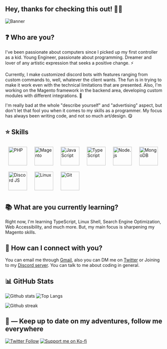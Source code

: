 ## Hey, thanks for checking this out! 🤘🏽

![Banner](https://blog.bit.ai/wp-content/uploads/2018/09/How-to-Embed-GitHub-Gists-in-Your-Documents-Blog-Banner.png)

## ❓ Who are you?

I've been passionate about computers since I picked up my first controller as a kid. Young Engineer, passionate about programming. Dreamer and lover of any artistic expression that seeks a positive change. ⚡

Currently, I make customized discord bots with features ranging from custom commands to, well, whatever the client wants. The fun is in trying to make it work even with the technical limitations that are presented. Also, I'm working on the Magento framework in the backend area, developing custom modules with different integrations. 🤯

I'm really bad at the whole "describe yourself" and "advertising" aspect, but don't let that fool you when it comes to my skills as a programmer. My focus has always been writing code, and not so much art/design. 😋

## :star: Skills

<div align="">  
<img style="margin: 10px" src="https://cdn.jsdelivr.net/gh/devicons/devicon/icons/php/php-original.svg" alt="PHP" height="60" />
<img style="margin: 10px" src="https://cdn.jsdelivr.net/gh/devicons/devicon/icons/magento/magento-original.svg" alt="Magento" height="60" />
<img style="margin: 10px" src="https://cdn.jsdelivr.net/gh/devicons/devicon/icons/javascript/javascript-original.svg" alt="JavaScript" height="60" />
<img style="margin: 10px" src="https://cdn.jsdelivr.net/gh/devicons/devicon/icons/typescript/typescript-original.svg" alt="TypeScript" height="60" />
<img style="margin: 10px" src="https://cdn.jsdelivr.net/gh/devicons/devicon/icons/nodejs/nodejs-original.svg" alt="Node.js" height="60" />
<img style="margin: 10px" src="https://cdn.jsdelivr.net/gh/devicons/devicon/icons/mongodb/mongodb-original.svg" alt="MongoDB" height="60" />
<img style="margin: 10px" src="https://cdn.jsdelivr.net/gh/devicons/devicon/icons/discordjs/discordjs-original.svg" alt="Discord JS" height="60" />
<img style="margin: 10px" src="https://cdn.jsdelivr.net/gh/devicons/devicon/icons/linux/linux-original.svg" alt="Linux" height="60" />  
<img style="margin: 10px" src="https://cdn.jsdelivr.net/gh/devicons/devicon/icons/git/git-original.svg" alt="Git" height="60" />  
</div>  

## :books: What are you currently learning?

Right now, I'm learning TypeScript, Linux Shell, Search Engine Optimization, Web Accessibility, and much more. But, my main focus is sharpening my Magento skills.

## :eyes: How can I connect with you?

You can email me through <a href="mailto:leoner@biglions.net">Gmail</a>, also you can DM me on [Twitter](https://twitter.com/soyleoner_) or Joining to my [Discord server](https://discord.gg/uJguFNpkWU). You can talk to me about coding in general.

## :bar_chart: GitHub Stats

![Github stats](https://github-readme-stats.vercel.app/api?username=Mr-Leonerrr&show_icons=true&hide=prs,issues&custom_title=Mr-Leonerrr&locale=en)
![Top Langs](https://github-readme-stats.vercel.app/api/top-langs/?username=Mr-Leonerrr&langs_count=4&layout=compact)

![Github streak](https://github-readme-streak-stats.herokuapp.com/?user=Mr-Leonerrr)

## 🍃 — Keep up to date on my adventures, follow me everywhere

[![Twitter Follow](https://img.shields.io/twitter/follow/soyleoner_?label=Follow%20me&logo=x&style=for-the-badge)](https://twitter.com/soyleoner_) [![Support me on Ko-fi](https://img.shields.io/badge/Support%20me-☕-orange.svg?style=for-the-badge)](https://ko-fi.com/mrleonerrr?via=mrleonerrr)
